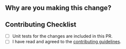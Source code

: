 ## Why are you making this change?


## Contributing Checklist
- [ ] Unit tests for the changes are included in this PR.
- [ ] I have read and agreed to the [contributing guidelines](CONTRIBUTING.md).
